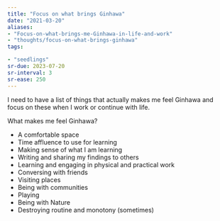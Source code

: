 ```yaml
---
title: "Focus on what brings Ginhawa"
date: "2021-03-20"
aliases:
- "Focus-on-what-brings-me-Ginhawa-in-life-and-work"
- "thoughts/focus-on-what-brings-ginhawa"
tags:

- "seedlings"
sr-due: 2023-07-20
sr-interval: 3
sr-ease: 250
---
```


I need to have a list of things that actually makes me feel Ginhawa and focus on these when I work or continue with life.

What makes me feel Ginhawa?

- A comfortable space
- Time affluence to use for learning
- Making sense of what I am learning
- Writing and sharing my findings to others
- Learning and engaging in physical and practical work
- Conversing with friends
- Visiting places
- Being with communities
- Playing
- Being with Nature
- Destroying routine and monotony (sometimes)

